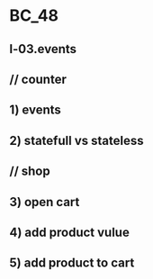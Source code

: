 # BC_48

## l-03.events

## // counter
## 1) events
## 2) statefull vs stateless

## // shop
## 3) open cart
## 4) add product vulue
## 5) add product to cart